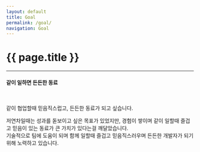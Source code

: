 ```yaml
---
layout: default
title: Goal
permalink: /goal/
navigation: Goal
---
```


# {{ page.title }}

---

#### **같이 일하면 든든한 동료**

<br>

같이 협업할때 믿음직스럽고, 든든한 동료가 되고 싶습니다.  

저연차일때는 성과를 돋보이고 싶은 목표가 있었지만, 경험이 쌓이며 같이 일할때 즐겁고 믿음이 있는 동료가 큰 가치가 있다는걸 깨달았습니다.  
기술적으로 팀에 도움이 되며 함께 일할때 즐겁고 믿음직스러우며 든든한 개발자가 되기 위해 노력하고 있습니다.  